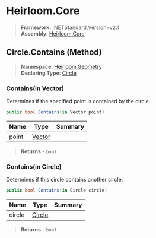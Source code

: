 # Heirloom.Core

> **Framework**: .NETStandard,Version=v2.1  
> **Assembly**: [Heirloom.Core][0]

## Circle.Contains (Method)

> **Namespace**: [Heirloom.Geometry][0]  
> **Declaring Type**: [Circle][1]

### Contains(in Vector)

Determines if the specified point is contained by the circle.

```cs
public bool Contains(in Vector point)
```

| Name  | Type        | Summary |
|-------|-------------|---------|
| point | [Vector][2] |         |

> **Returns** - `bool`

### Contains(in Circle)

Determines if this circle contains another circle.

```cs
public bool Contains(in Circle circle)
```

| Name   | Type        | Summary |
|--------|-------------|---------|
| circle | [Circle][1] |         |

> **Returns** - `bool`

[0]: ../../../Heirloom.Core.md
[1]: ../Circle.md
[2]: ../../Heirloom/Vector.md
